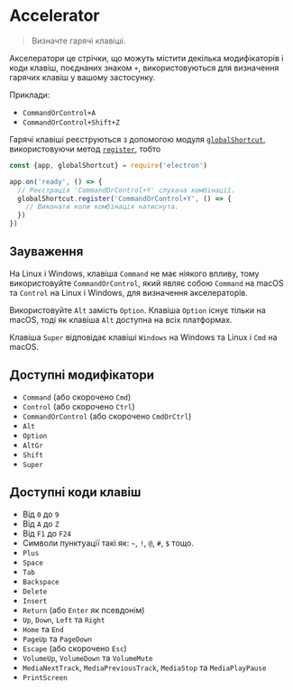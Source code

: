 # Accelerator

> Визначте гарячі клавіші.

Акселератори це стрічки, що можуть містити декілька модифікаторів і коди клавіш, поєднаних знаком `+`, використовуються для визначення гарячих клавіш у вашому застосунку.

Приклади:

* `CommandOrControl+A`
* `CommandOrControl+Shift+Z`

Гарячі клавіші реєструються з допомогою модуля [`globalShortcut`](global-shortcut.md), використовуючи метод [`register`](global-shortcut.md#globalshortcutregisteraccelerator-callback), тобто

```javascript
const {app, globalShortcut} = require('electron')

app.on('ready', () => {
  // Реєстрація 'CommandOrControl+Y' слухача комбінації.
  globalShortcut.register('CommandOrControl+Y', () => {
    // Виконати коли комбінація натиснута.
  })
})
```

## Зауваження

На Linux і Windows, клавіша `Command` не має ніякого впливу, тому використовуйте `CommandOrControl`, який являє собою `Command` на macOS та `Control` на Linux і Windows, для визначення акселераторів.

Використовуйте `Alt` замість `Option`. Клавіша `Option` існує тільки на macOS, тоді як клавіша `Alt` доступна на всіх платформах.

Клавіша `Super` відповідає клавіші `Windows` на Windows та Linux і `Cmd` на macOS.

## Доступні модифікатори

* `Command` (або скорочено `Cmd`)
* `Control` (або скорочено `Ctrl`)
* `CommandOrControl` (або скорочено `CmdOrCtrl`)
* `Alt`
* `Option`
* `AltGr`
* `Shift`
* `Super`

## Доступні коди клавіш

* Від `0` до `9`
* Від `A` до `Z`
* Від `F1` до `F24`
* Символи пунктуації такі як: `~`, `!`, `@`, `#`, `$` тощо.
* `Plus`
* `Space`
* `Tab`
* `Backspace`
* `Delete`
* `Insert`
* `Return` (або `Enter` як псевдонім)
* `Up`, `Down`, `Left` та `Right`
* `Home` та `End`
* `PageUp` та `PageDown`
* `Escape` (або скорочено `Esc`)
* `VolumeUp`, `VolumeDown` та `VolumeMute`
* `MediaNextTrack`, `MediaPreviousTrack`, `MediaStop` та `MediaPlayPause`
* `PrintScreen`